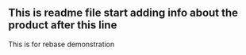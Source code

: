 This is readme file 
start adding info about the product after this line 
--------------
This is for rebase demonstration 
